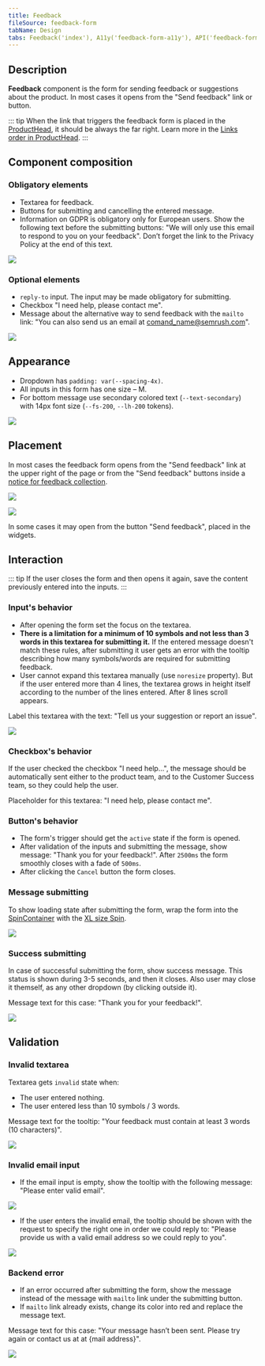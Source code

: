 ```yaml
---
title: Feedback
fileSource: feedback-form
tabName: Design
tabs: Feedback('index'), A11y('feedback-form-a11y'), API('feedback-form-api'), Example('feedback-form-code'), Changelog('feedback-form-changelog')
---
```


## Description

**Feedback** component is the form for sending feedback or suggestions about the product. In most cases it opens from the "Send feedback" link or button.

::: tip
When the link that triggers the feedback form is placed in the [ProductHead](/components/product-head/), it should be always the far right. Learn more in the [Links order in ProductHead](/patterns/links-order/).
:::

## Сomponent composition

### Obligatory elements

- Textarea for feedback.
- Buttons for submitting and cancelling the entered message.
- Information on GDPR is obligatory only for European users. Show the following text before the submitting buttons: "We will only use this email to respond to you on your feedback". Don’t forget the link to the Privacy Policy at the end of this text.

![](static/default.png)

### Optional elements

- `reply-to` input. The input may be made obligatory for submitting.
- Checkbox "I need help, please contact me".
- Message about the alternative way to send feedback with the `mailto` link: "You can also send us an email at comand_name@semrush.com".

![](static/options.png)

## Appearance

- Dropdown has `padding: var(--spacing-4x)`.
- All inputs in this form has one size – M.
- For bottom message use secondary colored text (`--text-secondary`) with 14px font size (`--fs-200`, `--lh-200` tokens).

![](static/send-feedback-sizes.png)

## Placement

In most cases the feedback form opens from the "Send feedback" link at the upper right of the page or from the "Send feedback" buttons inside a [notice for feedback collection](/patterns/feedback-yes-no).

![](static/send-feedback.png)

![](static/send-feedback-notice.png)

In some cases it may open from the button "Send feedback", placed in the widgets.

## Interaction

::: tip
If the user closes the form and then opens it again, save the content previously entered into the inputs.
:::

### Input's behavior

- After opening the form set the focus on the textarea.
- **There is a limitation for a minimum of 10 symbols and not less than 3 words in this textarea for submitting it.** If the entered message doesn't match these rules, after submitting it user gets an error with the tooltip describing how many symbols/words are required for submitting feedback.
- User cannot expand this textarea manually (use `noresize` property). But if the user entered more than 4 lines, the textarea grows in height itself according to the number of the lines entered. After 8 lines scroll appears.

Label this textarea with the text: "Tell us your suggestion or report an issue".

![](static/scroll.png)

### Checkbox's behavior

If the user checked the checkbox "I need help...", the message should be automatically sent either to the product team, and to the Customer Success team, so they could help the user.

Placeholder for this textarea: "I need help, please contact me".

### Button's behavior

- The form's trigger should get the `active` state if the form is opened.
- After validation of the inputs and submitting the message, show message: "Thank you for your feedback!". After `2500ms` the form smoothly closes with a fade of `500ms`.
- After clicking the `Cancel` button the form closes.

### Message submitting

To show loading state after submitting the form, wrap the form into the [SpinContainer](/components/spin-container/) with the [XL size Spin](/components/spin/).

![](static/loading.png)

### Success submitting

In case of successful submitting the form, show success message. This status is shown during 3-5 seconds, and then it closes. Also user may close it themself, as any other dropdown (by clicking outside it).

Message text for this case: "Thank you for your feedback!".

![](static/success.png)

## Validation

### Invalid textarea

Textarea gets `invalid` state when:

- The user entered nothing.
- The user entered less than 10 symbols / 3 words.

Message text for the tooltip: "Your feedback must contain at least 3 words (10 characters)".

![](static/validation-1.png)

### Invalid email input

- If the email input is empty, show the tooltip with the following message: "Please enter valid email".

![](static/validation-2.png)

- If the user enters the invalid email, the tooltip should be shown with the request to specify the right one in order we could reply to: "Please provide us with a valid email address so we could reply to you".

![](static/validation-3.png)

### Backend error

- If an error occurred after submitting the form, show the message instead of the message with `mailto` link under the submitting button.
- If `mailto` link already exists, change its color into red and replace the message text.

Message text for this case: "Your message hasn’t been sent. Please try again or contact us at at {mail address}".

![](static/error.png)

